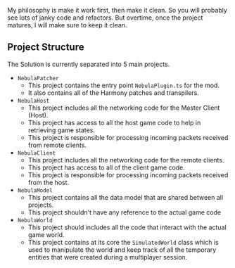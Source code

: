 My philosophy is make it work first, then make it clean. So you will probably see lots of janky code and refactors. But overtime, once the project matures, I will make sure to keep it clean.

## Project Structure

The Solution is currently separated into 5 main projects.
- `NebulaPatcher`
   - This project contains the entry point `NebulaPlugin.ts` for the mod.
   - It also contains all of the Harmony patches and transpilers.
- `NebulaHost`
   - This project includes all the networking code for the Master Client (Host).
   - This project has access to all the host game code to help in retrieving game states.
   - This project is responsible for processing incoming packets received from remote clients.
- `NebulaClient`
   - This project includes all the networking code for the remote clients.
   - This project has access to all of the client game code.
   - This project is responsible for processing incoming packets received from the host.
- `NebulaModel`
   - This project contains all the data model that are shared between all projects.
   - This project shouldn't have any reference to the actual game code
- `NebulaWorld`
   - This project should includes all the code that interact with the actual game world.
   - This project contains at its core the `SimulatedWorld` class which is used to manipulate the world and keep track of all the temporary entities that were created during a multiplayer session.
